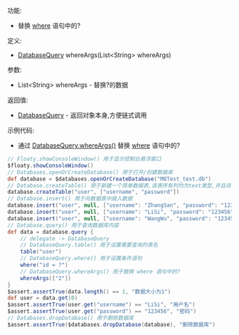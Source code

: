 功能:

+ 替换 [where](/API/Database/DatabaseQuery/README.md?id=where) 语句中的?

定义:

+ [DatabaseQuery](/API/Database/DatabaseQuery/README.md) whereArgs(List\<String\> whereArgs)

参数:

+ List\<String\> whereArgs - 替换?的数据

返回值:

+ [DatabaseQuery](/API/Database/DatabaseQuery/README.md) - 返回对象本身,方便链式调用

示例代码:

+ 通过 [DatabaseQuery.whereArgs()](/API/Database/DatabaseQuery/README.md?id=whereArgs)
  替换 [where](/API/Database/DatabaseQuery/README.md?id=where) 语句中的?

```groovy
// Floaty.showConsoleWindow() 用于显示控制台悬浮窗口
$floaty.showConsoleWindow()
// Databases.openOrCreateDatabase() 用于打开/创建数据库
def database = $databases.openOrCreateDatabase("M8Test_test.db")
// Database.createTable() 用于新建一个简单数据表,该表所有列均为text类型,并且存在自增id属性
database.createTable("user", ["username", "password"])
// Database.insert() 用于向数据表中插入数据
database.insert("user", null, ["username": "ZhangSan", "password": "123456"])
database.insert("user", null, ["username": "LiSi", "password": "123456"])
database.insert("user", null, ["username": "WangWu", "password": "123456"])
// Database.query() 用于查询数据库内容
def data = database.query {
    // delegate -> DatabaseQuery
    // DatabaseQuery.table() 用于设置需要查询的表名
    table("user")
    // DatabaseQuery.where() 用于设置条件语句
    where("id = ?")
    // DatabaseQuery.whereArgs() 用于替换 where 语句中的?
    whereArgs(["2"])
}
$assert.assertTrue(data.length() == 1, "数据大小为1")
def user = data.get(0)
$assert.assertTrue(user.get("username") == "LiSi", "用户名")
$assert.assertTrue(user.get("password") == "123456", "密码")
// Databases.dropDatabase() 用于删除数据库
$assert.assertTrue($databases.dropDatabase(database), "删除数据库")
```